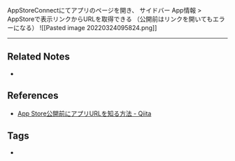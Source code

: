 AppStoreConnectにてアプリのページを開き、
サイドバー App情報 > AppStoreで表示リンクからURLを取得できる
（公開前はリンクを開いてもエラーになる）
![[Pasted image 20220324095824.png]]

----
## Related Notes
- 

## References
- [App Store公開前にアプリURLを知る方法 - Qiita](https://qiita.com/akatsuki174/items/92bcf53d04a77cf293c0)

## Tags
- 